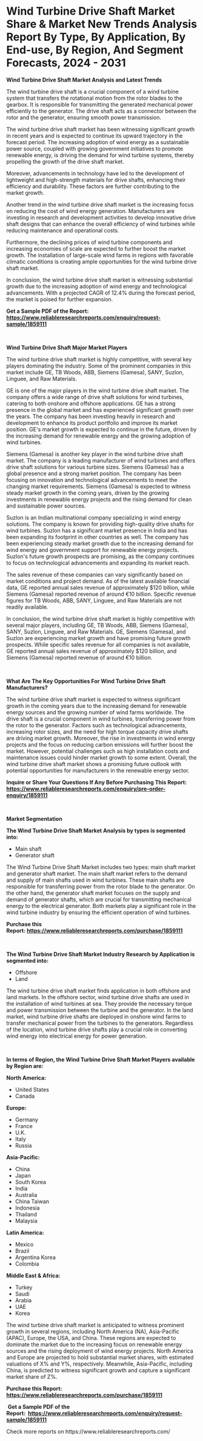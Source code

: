 <p><h1>Wind Turbine Drive Shaft Market Share & Market New Trends Analysis Report By Type, By Application, By End-use, By Region, And Segment Forecasts, 2024 - 2031</h1></p><p><strong>Wind Turbine Drive Shaft Market Analysis and Latest Trends</strong></p>
<p><p>The wind turbine drive shaft is a crucial component of a wind turbine system that transfers the rotational motion from the rotor blades to the gearbox. It is responsible for transmitting the generated mechanical power efficiently to the generator. The drive shaft acts as a connector between the rotor and the generator, ensuring smooth power transmission.</p><p>The wind turbine drive shaft market has been witnessing significant growth in recent years and is expected to continue its upward trajectory in the forecast period. The increasing adoption of wind energy as a sustainable power source, coupled with growing government initiatives to promote renewable energy, is driving the demand for wind turbine systems, thereby propelling the growth of the drive shaft market.</p><p>Moreover, advancements in technology have led to the development of lightweight and high-strength materials for drive shafts, enhancing their efficiency and durability. These factors are further contributing to the market growth.</p><p>Another trend in the wind turbine drive shaft market is the increasing focus on reducing the cost of wind energy generation. Manufacturers are investing in research and development activities to develop innovative drive shaft designs that can enhance the overall efficiency of wind turbines while reducing maintenance and operational costs.</p><p>Furthermore, the declining prices of wind turbine components and increasing economies of scale are expected to further boost the market growth. The installation of large-scale wind farms in regions with favorable climatic conditions is creating ample opportunities for the wind turbine drive shaft market.</p><p>In conclusion, the wind turbine drive shaft market is witnessing substantial growth due to the increasing adoption of wind energy and technological advancements. With a projected CAGR of 12.4% during the forecast period, the market is poised for further expansion.</p></p>
<p><strong>Get a Sample PDF of the Report:&nbsp; <a href="https://www.reliableresearchreports.com/enquiry/request-sample/1859111">https://www.reliableresearchreports.com/enquiry/request-sample/1859111</a></strong></p>
<p>&nbsp;</p>
<p><strong>Wind Turbine Drive Shaft Major Market Players</strong></p>
<p><p>The wind turbine drive shaft market is highly competitive, with several key players dominating the industry. Some of the prominent companies in this market include GE, TB Woods, ABB, Siemens (Gamesa), SANY, Suzlon, Linguee, and Raw Materials.</p><p>GE is one of the major players in the wind turbine drive shaft market. The company offers a wide range of drive shaft solutions for wind turbines, catering to both onshore and offshore applications. GE has a strong presence in the global market and has experienced significant growth over the years. The company has been investing heavily in research and development to enhance its product portfolio and improve its market position. GE's market growth is expected to continue in the future, driven by the increasing demand for renewable energy and the growing adoption of wind turbines.</p><p>Siemens (Gamesa) is another key player in the wind turbine drive shaft market. The company is a leading manufacturer of wind turbines and offers drive shaft solutions for various turbine sizes. Siemens (Gamesa) has a global presence and a strong market position. The company has been focusing on innovation and technological advancements to meet the changing market requirements. Siemens (Gamesa) is expected to witness steady market growth in the coming years, driven by the growing investments in renewable energy projects and the rising demand for clean and sustainable power sources.</p><p>Suzlon is an Indian multinational company specializing in wind energy solutions. The company is known for providing high-quality drive shafts for wind turbines. Suzlon has a significant market presence in India and has been expanding its footprint in other countries as well. The company has been experiencing steady market growth due to the increasing demand for wind energy and government support for renewable energy projects. Suzlon's future growth prospects are promising, as the company continues to focus on technological advancements and expanding its market reach.</p><p>The sales revenue of these companies can vary significantly based on market conditions and project demand. As of the latest available financial data, GE reported annual sales revenue of approximately $120 billion, while Siemens (Gamesa) reported revenue of around €10 billion. Specific revenue figures for TB Woods, ABB, SANY, Linguee, and Raw Materials are not readily available.</p><p>In conclusion, the wind turbine drive shaft market is highly competitive with several major players, including GE, TB Woods, ABB, Siemens (Gamesa), SANY, Suzlon, Linguee, and Raw Materials. GE, Siemens (Gamesa), and Suzlon are experiencing market growth and have promising future growth prospects. While specific sales revenue for all companies is not available, GE reported annual sales revenue of approximately $120 billion, and Siemens (Gamesa) reported revenue of around €10 billion.</p></p>
<p>&nbsp;</p>
<p><strong>What Are The Key Opportunities For Wind Turbine Drive Shaft Manufacturers?</strong></p>
<p><p>The wind turbine drive shaft market is expected to witness significant growth in the coming years due to the increasing demand for renewable energy sources and the growing number of wind farms worldwide. The drive shaft is a crucial component in wind turbines, transferring power from the rotor to the generator. Factors such as technological advancements, increasing rotor sizes, and the need for high torque capacity drive shafts are driving market growth. Moreover, the rise in investments in wind energy projects and the focus on reducing carbon emissions will further boost the market. However, potential challenges such as high installation costs and maintenance issues could hinder market growth to some extent. Overall, the wind turbine drive shaft market shows a promising future outlook with potential opportunities for manufacturers in the renewable energy sector.</p></p>
<p><strong>Inquire or Share Your Questions If Any Before Purchasing This Report: <a href="https://www.reliableresearchreports.com/enquiry/pre-order-enquiry/1859111">https://www.reliableresearchreports.com/enquiry/pre-order-enquiry/1859111</a></strong></p>
<p>&nbsp;</p>
<p><strong>Market Segmentation</strong></p>
<p><strong>The Wind Turbine Drive Shaft Market Analysis by types is segmented into:</strong></p>
<p><ul><li>Main shaft</li><li>Generator shaft</li></ul></p>
<p><p>The Wind Turbine Drive Shaft Market includes two types: main shaft market and generator shaft market. The main shaft market refers to the demand and supply of main shafts used in wind turbines. These main shafts are responsible for transferring power from the rotor blade to the generator. On the other hand, the generator shaft market focuses on the supply and demand of generator shafts, which are crucial for transmitting mechanical energy to the electrical generator. Both markets play a significant role in the wind turbine industry by ensuring the efficient operation of wind turbines.</p></p>
<p><strong>Purchase this Report:&nbsp;<a href="https://www.reliableresearchreports.com/purchase/1859111">https://www.reliableresearchreports.com/purchase/1859111</a></strong></p>
<p>&nbsp;</p>
<p><strong>The Wind Turbine Drive Shaft Market Industry Research by Application is segmented into:</strong></p>
<p><ul><li>Offshore</li><li>Land</li></ul></p>
<p><p>The wind turbine drive shaft market finds application in both offshore and land markets. In the offshore sector, wind turbine drive shafts are used in the installation of wind turbines at sea. They provide the necessary torque and power transmission between the turbine and the generator. In the land market, wind turbine drive shafts are deployed in onshore wind farms to transfer mechanical power from the turbines to the generators. Regardless of the location, wind turbine drive shafts play a crucial role in converting wind energy into electrical energy for power generation.</p></p>
<p>&nbsp;</p>
<p><strong>In terms of Region, the Wind Turbine Drive Shaft Market Players available by Region are:</strong></p>
<p>
    <p> <strong> North America: </strong>
        <ul>
            <li>United States</li>
            <li>Canada</li>
        </ul>
        </p> 
    <p> <strong> Europe: </strong>
        <ul>
            <li>Germany</li>
            <li>France</li>
            <li>U.K.</li>
            <li>Italy</li>
            <li>Russia</li>
        </ul>
        </p> 
    <p> <strong> Asia-Pacific: </strong>
        <ul>
            <li>China</li>
            <li>Japan</li>
            <li>South Korea</li>
            <li>India</li>
            <li>Australia</li>
            <li>China Taiwan</li>
            <li>Indonesia</li>
            <li>Thailand</li>
            <li>Malaysia</li>
        </ul>
        </p> 
    <p> <strong> Latin America: </strong>
        <ul>
            <li>Mexico</li>
            <li>Brazil</li>
            <li>Argentina Korea</li>
            <li>Colombia</li>
        </ul>
        </p> 
    <p> <strong> Middle East & Africa: </strong>
        <ul>
            <li>Turkey</li>
            <li>Saudi</li>
            <li>Arabia</li>
            <li>UAE</li>
            <li>Korea</li>
        </ul>
    </p>
    </p>
<p><p>The wind turbine drive shaft market is anticipated to witness prominent growth in several regions, including North America (NA), Asia-Pacific (APAC), Europe, the USA, and China. These regions are expected to dominate the market due to the increasing focus on renewable energy sources and the rising deployment of wind energy projects. North America and Europe are projected to hold substantial market shares, with estimated valuations of X% and Y%, respectively. Meanwhile, Asia-Pacific, including China, is predicted to witness significant growth and capture a significant market share of Z%.</p></p>
<p><strong>Purchase this Report: <a href="https://www.reliableresearchreports.com/purchase/1859111">https://www.reliableresearchreports.com/purchase/1859111</a></strong></p>
<p>&nbsp;<strong>Get a Sample PDF of the Report:&nbsp;&nbsp;<a href="https://www.reliableresearchreports.com/enquiry/request-sample/1859111">https://www.reliableresearchreports.com/enquiry/request-sample/1859111</a></strong></p>
<p><strong></strong></p>
<p>Check more reports on https://www.reliableresearchreports.com/</p>